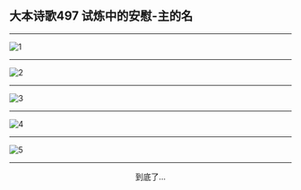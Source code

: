 
## 大本诗歌497 试炼中的安慰-主的名
        
<div id="aplayer0"></div>

---

<img alt="1" data-original="/data/d0496/1">

---

<img alt="2" data-original="/data/d0496/2">

---

<img alt="3" data-original="/data/d0496/3">

---

<img alt="4" data-original="/data/d0496/4">

---

<img alt="5" data-original="/data/d0496/5">

---

<p style="text-align: center">到底了...</p>

<script src="/js/dist-view.js"></script>

<script>
MAIN.id = 'd0496';
        
const ap0 = new APlayer({
    container: document.getElementById('aplayer0'),
    volume: 1,
    loop: 'none',
    preload: 'none',
    audio: [{
        name: '大本诗歌497.mp3',
        artist: '大本诗歌',
        url: 'https://res.wx.qq.com/voice/getvoice?mediaid=MzI0NTk3MDM5M18yMjQ3NDkzODEy',
        cover: '/favicon'
    }]
});
</script>
